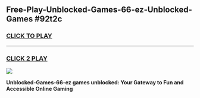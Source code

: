 
## Free-Play-Unblocked-Games-66-ez​-Unblocked-Games #92t2c
<h3>
<a href="https://news.freeplayer.one?title=Unblocked-Games-66-ez​&ref=8M">CLICK TO PLAY</a></h3>
<hr>

<h3>
<a href="https://news.freeplayer.one?title=Unblocked-Games-66-ez​&ref=8M">CLICK 2 PLAY</a>
  
</h3>

<a href="https://news.freeplayer.one?title=Unblocked-Games-66-ez​&ref=8M"><img src="https://clearcache.store/games.png"></a>


**Unblocked-Games-66-ez​ games unblocked: Your Gateway to Fun and Accessible Online Gaming**
